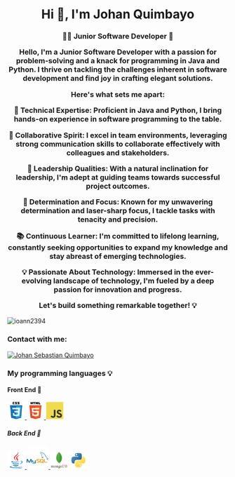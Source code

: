 <h1 align="center">Hi 👋, I'm Johan Quimbayo</h1>
<h3 align="center">👨‍💻 Junior Software Developer 🚀

Hello, I'm a Junior Software Developer with a passion for problem-solving and a knack for programming in Java and Python. I thrive on tackling the challenges inherent in software development and find joy in crafting elegant solutions.

Here's what sets me apart:

🔧 Technical Expertise: Proficient in Java and Python, I bring hands-on experience in software programming to the table.

🤝 Collaborative Spirit: I excel in team environments, leveraging strong communication skills to collaborate effectively with colleagues and stakeholders.

🌟 Leadership Qualities: With a natural inclination for leadership, I'm adept at guiding teams towards successful project outcomes.

🎯 Determination and Focus: Known for my unwavering determination and laser-sharp focus, I tackle tasks with tenacity and precision.

📚 Continuous Learner: I'm committed to lifelong learning, constantly seeking opportunities to expand my knowledge and stay abreast of emerging technologies.

💡 Passionate About Technology: Immersed in the ever-evolving landscape of technology, I'm fueled by a deep passion for innovation and progress.

Let's build something remarkable together! 💡</h3>

<p align="left"> <img src="https://komarev.com/ghpvc/?username=ioann2394&label=Profile%20views&color=0e75b6&style=flat" alt="ioann2394" /> </p>

<h3 align="left">Contact with me:</h3>
<p align="left">
<a href="https://www.linkedin.com/in/johan-sebastian-quimbayo-4a65b0274/" target="blank"><img align="center" src="https://raw.githubusercontent.com/rahuldkjain/github-profile-readme-generator/master/src/images/icons/Social/linked-in-alt.svg" alt="Johan Sebastian Quimbayo" height="30" width="40" /></a>
</p>

<h3 align="left">My programming languages 💡</h3>

<h4 align="left">Front End 🎨</h4>
<p align="left"> <a href="https://www.w3schools.com/css/" target="_blank" rel="noreferrer"> <img src="https://raw.githubusercontent.com/devicons/devicon/master/icons/css3/css3-original-wordmark.svg" alt="css3" width="40" height="40"/> </a> <a href="https://www.w3.org/html/" target="_blank" rel="noreferrer"> <img src="https://raw.githubusercontent.com/devicons/devicon/master/icons/html5/html5-original-wordmark.svg" alt="html5" width="40" height="40"/> <a href="https://developer.mozilla.org/en-US/docs/Web/JavaScript" target="_blank" rel="noreferrer"> <img src="https://raw.githubusercontent.com/devicons/devicon/master/icons/javascript/javascript-original.svg" alt="javascript" width="40" height="40"/> </a>



<h5 align="left">Back End 🔧</h5>
 <a href="https://www.java.com" target="_blank" rel="noreferrer"> <img src="https://raw.githubusercontent.com/devicons/devicon/master/icons/java/java-original.svg" alt="java" width="40" height="40"/> </a> <a href="https://www.mysql.com/" target="_blank" rel="noreferrer"> <img src="https://raw.githubusercontent.com/devicons/devicon/master/icons/mysql/mysql-original-wordmark.svg" alt="mysql" width="50" height="50"/> <img src="https://raw.githubusercontent.com/devicons/devicon/master/icons/mongodb/mongodb-original-wordmark.svg" alt="css3" width="40" height="40"/></a> <a href="https://www.python.org" target="_blank" rel="noreferrer"> <img src="https://raw.githubusercontent.com/devicons/devicon/master/icons/python/python-original.svg" alt="python" width="40" height="40"/> </a>  </p>



